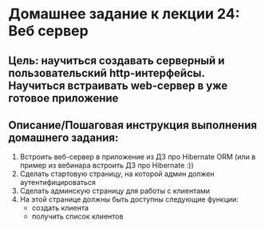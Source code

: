 # Домашнее задание к лекции 24: Веб сервер

## Цель: научиться создавать серверный и пользовательский http-интерфейсы. Научиться встраивать web-сервер в уже готовое приложение

## Описание/Пошаговая инструкция выполнения домашнего задания:

1) Встроить веб-сервер в приложение из ДЗ про Hibernate ORM (или в пример из вебинара встроить ДЗ про Hibernate :))
2) Сделать стартовую страницу, на которой админ должен аутентифицироваться
3) Сделать админскую страницу для работы с клиентами
4) На этой странице должны быть доступны следующие функции:
   - создать клиента
   - получить список клиентов
